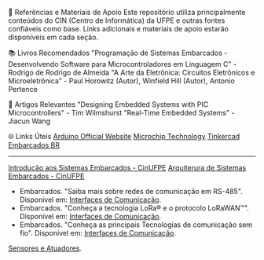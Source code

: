 📜 Referências e Materiais de Apoio
Este repositório utiliza principalmente conteúdos do CIN (Centro de Informática) da UFPE e outras fontes confiáveis como base. Links adicionais e materiais de apoio estarão disponíveis em cada seção.

📚 Livros Recomendados
"Programação de Sistemas Embarcados - Desenvolvendo Software para Microcontroladores em Linguagem C" - Rodrigo de Rodrigo de Almeida
"A Arte da Eletrônica: Circuitos Eletrônicos e Microeletrônica" -  Paul Horowitz (Autor), Winfield Hill (Autor), Antonio Pertence

📄 Artigos Relevantes
"Designing Embedded Systems with PIC Microcontrollers" - Tim Wilmshurst
"Real-Time Embedded Systems" - Jiacun Wang

🌐 Links Úteis
[Arduino Official Website](https://www.arduino.cc/)
[Microchip Technology](https://www.microchip.com/)
[Tinkercad](https://www.tinkercad.com/)
[Embarcados BR](https://embarcados.com.br/)

---

[Introdução aos Sistemas Embarcados - CinUFPE](https://www.cin.ufpe.br/~svc/ese/Introducao%20aos%20Sistemas%20Embarcados.pdf)
[Arquiterura de Sistemas Embarcados - CinUFPE](https://www.cin.ufpe.br/~ensb/courses/public_html/slides/design-tech-cap3-06-1.pdf)

- Embarcados. "Saiba mais sobre redes de comunicação em RS-485". Disponível em: [Interfaces de Comunicação](https://embarcados.com.br/protocolos-de-rede/).
- Embarcados. "Conheça a tecnologia LoRa® e o protocolo LoRaWAN™". Disponível em: [Interfaces de Comunicação](https://embarcados.com.br/conheca-a-tecnologia-lora-e-o-protocolo-lorawan/).
- Embarcados. "Conheça as principais Tecnologias de comunicação sem fio". Disponível em: [Interfaces de Comunicação](https://embarcados.com.br/conheca-as-principais-tecnologias-de-comunicacao-sem-fio/).

[Sensores e Atuadores](https://embarcados.com.br/sensores-e-atuadores-iot/).